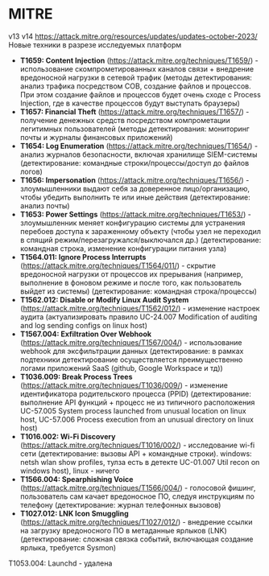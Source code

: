 # MITRE
v13 
v14 https://attack.mitre.org/resources/updates/updates-october-2023/
Новые техники в разрезе исследуемых платформ
+ **T1659: Content Injection** (https://attack.mitre.org/techniques/T1659/) - использование скомпрометированных каналов связи + внедрение вредоносной нагрузки в сетевой трафик (методы детектирования: анализ трафика посредством СОВ, создание файлов и процессов. При этом создание файлов и процессов будет очень сходе с Process Injection, где в качестве процессов будут выступать браузеры)
+ **T1657: Financial Theft** (https://attack.mitre.org/techniques/T1657/) - получение денежных средств посредством компрометации легитимных пользователей (методы детектирования: мониторинг почты и журналы финансовых приложений)
+ **T1654: Log Enumeration** (https://attack.mitre.org/techniques/T1654/) - анализ журналов безопасности, включая хранилище SIEM-системы (детектирование: командные строки/процессы/доступ до файлов логов)
+ **T1656: Impersonation** (https://attack.mitre.org/techniques/T1656/) - злоумышленники выдают себя за доверенное лицо/организацию, чтобы убедить выполнить те или иные действия (детектирование: анализ почты)
+ **T1653: Power Settings** (https://attack.mitre.org/techniques/T1653/) - злоумышленник меняет конфигурацию системы для устранения перебоев доступа к зараженному объекту (чтобы узел не переходил в спящий режим/перезагружался/выключался  др.) (детектирование: командная строка, изменение конфигурации питания узла)
+ **T1564.011: Ignore Process Interrupts** (https://attack.mitre.org/techniques/T1564/011/) - скрытие вредоносной нагрузки от процессов их прерывания (например, выполнение в фоновом режиме и после того, как пользователь выйдет из системы) (детектирование: командная строка/процессы)
+ **T1562.012: Disable or Modify Linux Audit System** (https://attack.mitre.org/techniques/T1562/012/) - изменение настроек аудита (актуализировать правило UC-24.007 Modification of auditing and log sending configs on linux host)
+ **T1567.004: Exfiltration Over Webhook** (https://attack.mitre.org/techniques/T1567/004/) - использование webhook для эксфильтрации данных (детектирование: в рамках подтехники детектирование осуществляется преимущественно логами приложений SaaS (github, Google Workspace и тд))
+ **T1036.009: Break Process Trees** (https://attack.mitre.org/techniques/T1036/009/) - изменение идентификатора родительского процесса (PPID) (детектирование: выполнение API функций + процесс не из типичного расположения UC-57.005 System process launched from unusual location on linux host, UC-57.006 Process execution from an unusual directory on linux host)
+ **T1016.002: Wi-Fi Discovery** (https://attack.mitre.org/techniques/T1016/002/) - исследование wi-fi сети (детектирование: вызовы API + командные строки). windows: netsh wlan show profiles, тулза есть в детекте UC-01.007 Util recon on windows host), linux - ничего
+ **T1566.004: Spearphishing Voice** (https://attack.mitre.org/techniques/T1566/004/) - голосовой фишинг, пользователь сам качает вредоносное ПО, следуя инструкциям по телефону (детектирование: журнал телефонных вызовов)
+ **T1027.012: LNK Icon Smuggling** (https://attack.mitre.org/techniques/T1027/012/) - внедрение ссылки на загрузку вредоносного ПО в метаданные ярлыков (LNK) (детектирование: сложная связка событий, включающая создание ярлыка, требуется Sysmon)

T1053.004: Launchd - удалена
